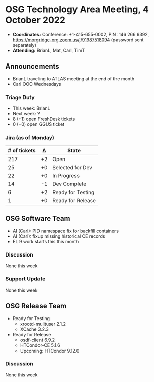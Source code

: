 # OSG Technology Area Meeting, 4 October 2022

-   **Coordinates:** Conference: +1-415-655-0002, PIN: 146 266 9392,
    <https://morgridge-org.zoom.us/j/91987518094> (password sent separately)
-   **Attending:** BrianL, Mat, Carl, TimT

## Announcements

-   BrianL traveling to ATLAS meeting at the end of the month
-   Carl OOO Wednesdays

### Triage Duty

-   This week: BrianL
-   Next week: ?
-   8 (+1) open FreshDesk tickets
-   0 (+0) open GGUS ticket

### Jira (as of Monday)

| # of tickets | &Delta; | State             |
|--------------|---------|-------------------|
| 217          | +2      | Open              |
| 25           | +0      | Selected for Dev  |
| 22           | +0      | In Progress       |
| 14           | -1      | Dev Complete      |
| 6            | +2      | Ready for Testing |
| 1            | +0      | Ready for Release |

## OSG Software Team

-  AI (Carl): PID namespace fix for backfill containers
-  AI (Carl): fixup missing historical CE records
-  EL 9 work starts this this month

### Discussion

None this week

### Support Update

None this week

## OSG Release Team

-   Ready for Testing
    -   xrootd-mulituser 2.1.2
    -   XCache 3.2.3
-   Ready for Release
    -   osdf-client 6.9.2
    -   HTCondor-CE 5.1.6
    -   Upcoming: HTCondor 9.12.0

### Discussion

None this week
